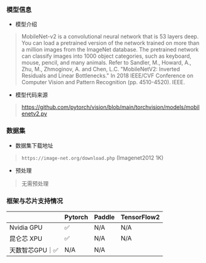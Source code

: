 ### 模型信息
- 模型介绍
>MobileNet-v2 is a convolutional neural network that is 53 layers deep. You can load a pretrained version of the network trained on more than a million images from the ImageNet database. The pretrained network can classify images into 1000 object categories, such as keyboard, mouse, pencil, and many animals. 
>Refer to Sandler, M., Howard, A., Zhu, M., Zhmoginov, A. and Chen, L.C. "MobileNetV2: Inverted Residuals and Linear Bottlenecks." In 2018 IEEE/CVF Conference on Computer Vision and Pattern Recognition (pp. 4510-4520). IEEE.

- 模型代码来源
> https://github.com/pytorch/vision/blob/main/torchvision/models/mobilenetv2.py

### 数据集
- 数据集下载地址
> `https://image-net.org/download.php`  (Imagenet2012 1K)

- 预处理
> 无需预处理 


### 框架与芯片支持情况
|     | Pytorch  |Paddle|TensorFlow2|
|  ----  | ----  |  ----  | ----  |
| Nvidia GPU | ✅ |N/A  |N/A|
| 昆仑芯 XPU | ✅ |N/A  |N/A|
| 天数智芯GPU｜✅ |N/A  |N/A|


